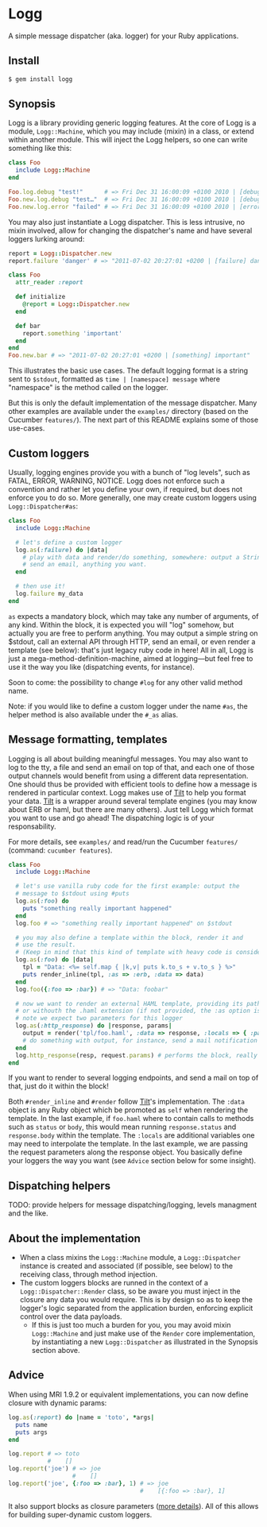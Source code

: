 # Logg

A simple message dispatcher (aka. logger) for your Ruby applications.

## Install

``` bash
$ gem install logg
```

## Synopsis

Logg is a library providing generic logging features. At the core of Logg is a module, `Logg::Machine`, which you may include (mixin) in a class, or extend within another module. This will inject the Logg helpers, so one can write something like this:

``` ruby
class Foo
  include Logg::Machine
end

Foo.log.debug "test!"      # => Fri Dec 31 16:00:09 +0100 2010 | [debug] test!
Foo.new.log.debug "test…"  # => Fri Dec 31 16:00:09 +0100 2010 | [debug] test…
Foo.new.log.error "failed" # => Fri Dec 31 16:00:09 +0100 2010 | [error] failed
```

You may also just instantiate a Logg dispatcher. This is less intrusive, no
mixin involved, allow for changing the dispatcher's name and have several
loggers lurking around:

``` ruby
report = Logg::Dispatcher.new
report.failure 'danger' # => "2011-07-02 20:27:01 +0200 | [failure] danger"
```

``` ruby
class Foo
  attr_reader :report

  def initialize
    @report = Logg::Dispatcher.new
  end

  def bar
    report.something 'important'
  end
end
Foo.new.bar # => "2011-07-02 20:27:01 +0200 | [something] important"
```

This illustrates the basic use cases. The default logging format is a string
sent to `$stdout`, formatted as `time | [namespace] message` where "namespace" is the method called on the logger.

But this is only the default implementation of the message dispatcher. Many other examples are available under the `examples/` directory (based on the Cucumber `features/`). The next part of this README explains some of those use-cases.

## Custom loggers

Usually, logging engines provide you with a bunch of "log levels", such as FATAL, ERROR, WARNING, NOTICE. Logg does not enforce such a convention and rather let you define your own, if required, but does not enforce you to do so. More generally, one may create custom loggers using `Logg::Dispatcher#as`:

``` ruby
class Foo
  include Logg::Machine

  # let's define a custom logger
  log.as(:failure) do |data|
    # play with data and render/do something, somewhere: output a String,
    # send an email, anything you want.
  end

  # then use it!
  log.failure my_data
end
```

`as` expects a mandatory block, which may take any number of arguments, of any kind. Within the block, it is expected you will "log" somehow, but actually you are free to perform anything. You may output a simple string on $stdout, call an external API through HTTP, send an email, or even render a template (see below): that's just legacy ruby code in here! All in all, Logg is just a mega-method-definition-machine, aimed at logging—but feel free to use it the way you like (dispatching events, for instance).

Soon to come: the possibility to change `#log` for any other valid method name.

Note: if you would like to define a custom logger under the name `#as`, the helper method is also available under the `#_as` alias.

## Message formatting, templates

Logging is all about building meaningful messages. You may also want to log to
the tty, a file and send an email on top of that, and each one of those output
channels would benefit from using a different data representation. One should
thus be provided with efficient tools to define how a message is rendered in
particular context. Logg makes use of [Tilt](https://github.com/rtomayko/tilt)
to help you format your data. [Tilt](https://github.com/rtomayko/tilt) is a wrapper around several template engines (you may know about ERB or haml, but there are many others). Just tell Logg which format you want to use and go ahead! The dispatching logic is of your responsability.

For more details, see `examples/` and read/run the Cucumber `features/` (command: `cucumber features`).

``` ruby
class Foo
  include Logg::Machine

  # let's use vanilla ruby code for the first example: output the
  # message to $stdout using #puts
  log.as(:foo) do
    puts "something really important happened"
  end
  log.foo # => "something really important happened" on $stdout

  # you may also define a template within the block, render it and
  # use the result.
  # (Keep in mind that this kind of template with heavy code is considered bad practice ;))
  log.as(:foo) do |data|
    tpl = "Data: <%= self.map { |k,v| puts k.to_s + v.to_s } %>"
    puts render_inline(tpl, :as => :erb, :data => data)
  end
  log.foo({:foo => :bar}) # => "Data: foobar"

  # now we want to render an external HAML template, providing its path with
  # or withouth the .haml extension (if not provided, the :as option is mandatory)
  # note we expect two parameters for this logger
  log.as(:http_response) do |response, params|
    output = render('tpl/foo.haml', :data => response, :locals => { :params => params})
    # do something with output, for instance, send a mail notification when not a 200
  end
  log.http_response(resp, request.params) # performs the block, really
end
```

If you want to render to several logging endpoints, and send a mail on top of that, just do it within the block!

Both `#render_inline` and `#render` follow [Tilt](https://github.com/rtomayko/tilt)'s implementation. The `:data`
object is any Ruby object which be promoted as `self` when rendering the
template. In the last example, if `foo.haml` where to contain calls to
methods such as `status` or `body`, this would mean running `response.status`
and `response.body` within the template. The `:locals` are additional
variables one may need to interpolate the template. In the last example, we
are passing the request parameters along the response object. You basically
define your loggers the way you want (see `Advice` section below for some
insight).

## Dispatching helpers

TODO: provide helpers for message dispatching/logging, levels managment and the like.

## About the implementation

  * When a class mixins the `Logg::Machine` module, a `Logg::Dispatcher` instance is created and associated (if possible, see below) to the receiving class,
through method injection.
* The custom loggers blocks are runned in the context of a `Logg::Dispatcher::Render` class, so be aware you must inject in the closure any data you would require. This is by design so as to keep the logger's logic separated from the application burden, enforcing explicit control over the data payloads.
  * If this is just too much a burden for you, you may avoid mixin `Logg::Machine` and just make use of the `Render` core implementation, by instantiating a new `Logg::Dispatcher` as illustrated in the Synopsis section above.

## Advice

When using MRI 1.9.2 or equivalent implementations, you can now define closure with dynamic params:

``` ruby
log.as(:report) do |name = 'toto', *args|
  puts name
  puts args
end

log.report # => toto
           #    []
log.report('joe') # => joe
                  #    []
log.report('joe', {:foo => :bar}, 1) # => joe
                                     #    [{:foo => :bar}, 1]
```

It also support blocks as closure parameters ([more details](http://www.igvita.com/2011/02/03/new-ruby-19-features-tips-tricks/)). All of this allows for building super-dynamic custom loggers.

